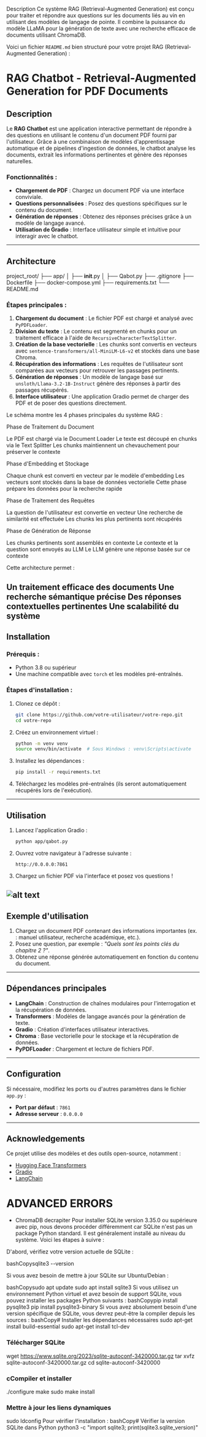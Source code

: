 Description
Ce système RAG (Retrieval-Augmented Generation) est conçu pour traiter et répondre aux questions sur les documents liés au vin en utilisant des modèles de langage de pointe. Il combine la puissance du modèle LLaMA pour la génération de texte avec une recherche efficace de documents utilisant ChromaDB.


Voici un fichier `README.md` bien structuré pour votre projet RAG (Retrieval-Augmented Generation) :  


# RAG Chatbot - Retrieval-Augmented Generation for PDF Documents


## Description

Le **RAG Chatbot** est une application interactive permettant de répondre à des questions en utilisant le contenu d'un document PDF fourni par l'utilisateur. Grâce à une combinaison de modèles d'apprentissage automatique et de pipelines d'ingestion de données, le chatbot analyse les documents, extrait les informations pertinentes et génère des réponses naturelles.

### Fonctionnalités :
- **Chargement de PDF** : Chargez un document PDF via une interface conviviale.
- **Questions personnalisées** : Posez des questions spécifiques sur le contenu du document.
- **Génération de réponses** : Obtenez des réponses précises grâce à un modèle de langage avancé.
- **Utilisation de Gradio** : Interface utilisateur simple et intuitive pour interagir avec le chatbot.

---

## Architecture
project_root/
├── app/
│   ├── __init__.py
│   ├── Qabot.py
├── .gitignore
├── Dockerfile
├── docker-compose.yml
├── requirements.txt
└── README.md

### Étapes principales :
1. **Chargement du document** : Le fichier PDF est chargé et analysé avec `PyPDFLoader`.
2. **Division du texte** : Le contenu est segmenté en chunks pour un traitement efficace à l'aide de `RecursiveCharacterTextSplitter`.
3. **Création de la base vectorielle** : Les chunks sont convertis en vecteurs avec `sentence-transformers/all-MiniLM-L6-v2` et stockés dans une base Chroma.
4. **Récupération des informations** : Les requêtes de l'utilisateur sont comparées aux vecteurs pour retrouver les passages pertinents.
5. **Génération de réponses** : Un modèle de langage basé sur `unsloth/Llama-3.2-1B-Instruct` génère des réponses à partir des passages récupérés.
6. **Interface utilisateur** : Une application Gradio permet de charger des PDF et de poser des questions directement.

Le schéma montre les 4 phases principales du système RAG :

Phase de Traitement du Document

Le PDF est chargé via le Document Loader
Le texte est découpé en chunks via le Text Splitter
Les chunks maintiennent un chevauchement pour préserver le contexte


Phase d'Embedding et Stockage

Chaque chunk est converti en vecteur par le modèle d'embedding
Les vecteurs sont stockés dans la base de données vectorielle
Cette phase prépare les données pour la recherche rapide


Phase de Traitement des Requêtes

La question de l'utilisateur est convertie en vecteur
Une recherche de similarité est effectuée
Les chunks les plus pertinents sont récupérés


Phase de Génération de Réponse

Les chunks pertinents sont assemblés en contexte
Le contexte et la question sont envoyés au LLM
Le LLM génère une réponse basée sur ce contexte



Cette architecture permet :

Un traitement efficace des documents
Une recherche sémantique précise
Des réponses contextuelles pertinentes
Une scalabilité du système
---

## Installation

### Prérequis :
- Python 3.8 ou supérieur
- Une machine compatible avec `torch` et les modèles pré-entraînés.

### Étapes d'installation :

1. Clonez ce dépôt :
   ```bash
   git clone https://github.com/votre-utilisateur/votre-repo.git
   cd votre-repo
   ```

2. Créez un environnement virtuel :
   ```bash
   python -m venv venv
   source venv/bin/activate  # Sous Windows : venv\Scripts\activate
   ```

3. Installez les dépendances :
   ```bash
   pip install -r requirements.txt
   ```

4. Téléchargez les modèles pré-entraînés (ils seront automatiquement récupérés lors de l'exécution).

---

## Utilisation

1. Lancez l'application Gradio :
   ```bash
   python app/qabot.py
   ```

2. Ouvrez votre navigateur à l'adresse suivante :
   ```
   http://0.0.0.0:7861
   ```

3. Chargez un fichier PDF via l'interface et posez vos questions !

![alt text](image.png)
---

## Exemple d'utilisation

1. Chargez un document PDF contenant des informations importantes (ex. : manuel utilisateur, recherche académique, etc.).
2. Posez une question, par exemple : _"Quels sont les points clés du chapitre 2 ?"_.
3. Obtenez une réponse générée automatiquement en fonction du contenu du document.

---

## Dépendances principales

- **LangChain** : Construction de chaînes modulaires pour l'interrogation et la récupération de données.
- **Transformers** : Modèles de langage avancés pour la génération de texte.
- **Gradio** : Création d'interfaces utilisateur interactives.
- **Chroma** : Base vectorielle pour le stockage et la récupération de données.
- **PyPDFLoader** : Chargement et lecture de fichiers PDF.

---

## Configuration

Si nécessaire, modifiez les ports ou d'autres paramètres dans le fichier `app.py` :
- **Port par défaut** : `7861`
- **Adresse serveur** : `0.0.0.0`

---

## Acknowledgements

Ce projet utilise des modèles et des outils open-source, notamment :
- [Hugging Face Transformers](https://huggingface.co/transformers/)
- [Gradio](https://gradio.app/)
- [LangChain](https://www.langchain.com/)

# ADVANCED ERRORS

- ChromaDB decrapiter
    Pour installer SQLite version 3.35.0 ou supérieure avec pip, nous devons procéder différemment car SQLite n'est pas un package Python standard. Il est généralement installé au niveau du système. Voici les étapes à suivre :

D'abord, vérifiez votre version actuelle de SQLite :

bashCopysqlite3 --version

Si vous avez besoin de mettre à jour SQLite sur Ubuntu/Debian :

bashCopysudo apt update
sudo apt install sqlite3
Si vous utilisez un environnement Python virtuel et avez besoin de support SQLite, vous pouvez installer les packages Python suivants :
bashCopypip install pysqlite3
pip install pysqlite3-binary
Si vous avez absolument besoin d'une version spécifique de SQLite, vous devrez peut-être la compiler depuis les sources :
bashCopy# Installer les dépendances nécessaires
sudo apt-get install build-essential
sudo apt-get install tcl-dev

### Télécharger SQLite
wget https://www.sqlite.org/2023/sqlite-autoconf-3420000.tar.gz
tar xvfz sqlite-autoconf-3420000.tar.gz
cd sqlite-autoconf-3420000

### cCompiler et installer
./configure
make
sudo make install

### Mettre à jour les liens dynamiques
sudo ldconfig
Pour vérifier l'installation :
bashCopy# Vérifier la version SQLite dans Python
python3 -c "import sqlite3; print(sqlite3.sqlite_version)"




